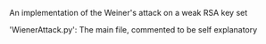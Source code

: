 An implementation of the Weiner's attack on a weak RSA key set

'WienerAttack.py': The main file, commented to be self explanatory